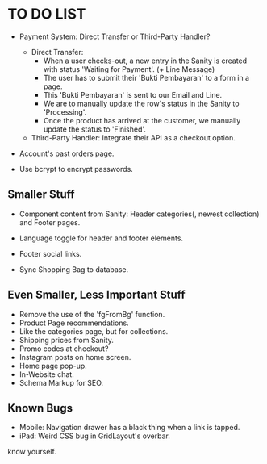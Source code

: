 # TO DO LIST

- Payment System: Direct Transfer or Third-Party Handler?
  - Direct Transfer:
    - When a user checks-out, a new entry in the Sanity is created with status 'Waiting for Payment'. (+ Line Message)
    - The user has to submit their 'Bukti Pembayaran' to a form in a page.
    - This 'Bukti Pembayaran' is sent to our Email and Line.
    - We are to manually update the row's status in the Sanity to 'Processing'.
    - Once the product has arrived at the customer, we manually update the status to 'Finished'.
  - Third-Party Handler: Integrate their API as a checkout option.

- Account's past orders page.

- Use bcrypt to encrypt passwords.

## Smaller Stuff

- Component content from Sanity: Header categories(, newest collection) and Footer pages.
- Language toggle for header and footer elements.
- Footer social links.

- Sync Shopping Bag to database.

## Even Smaller, Less Important Stuff

- Remove the use of the 'fgFromBg' function.
- Product Page recommendations.
- Like the categories page, but for collections.
- Shipping prices from Sanity.
- Promo codes at checkout?
- Instagram posts on home screen.
- Home page pop-up.
- In-Website chat.
- Schema Markup for SEO.

## Known Bugs

- Mobile: Navigation drawer has a black thing when a link is tapped.
- iPad:   Weird CSS bug in GridLayout's overbar.

know yourself.
